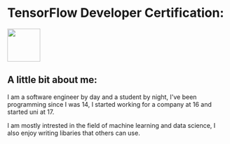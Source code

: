 # TensorFlow Developer Certification:
<img src="https://api.accredible.com/v1/credential/generate_baked_badge?credential_id=21406580&key=null" width="75" height="75" > </img>
  
## A little bit about me:
I am a software engineer by day and a student by night, I've been programming since I was 14, I started working for a company at 16 and started uni at 17. 

I am mostly intrested in the field of machine learning and data science, I also enjoy writing libaries that others can use.
